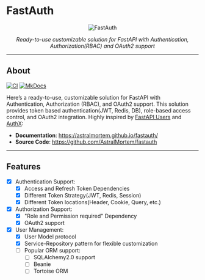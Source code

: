 # FastAuth
<p align="center">
  <img src="https://raw.githubusercontent.com/AstralMortem/fastauth/master/logo.png?sanitize=true" alt="FastAuth">
</p>

<p align="center">
    <em>Ready-to-use customizable solution for FastAPI with Authentication, Authorization(RBAC) and OAuth2 support</em>
</p>

---
## About

[![CI](https://github.com/AstralMortem/fastauth/actions/workflows/ci.yaml/badge.svg)](https://github.com/AstralMortem/fastauth/actions/workflows/ci.yaml)
[![MkDocs](https://github.com/AstralMortem/fastauth/actions/workflows/docs.yaml/badge.svg)](https://github.com/AstralMortem/fastauth/actions/workflows/docs.yaml)


Here’s a ready-to-use, customizable solution for FastAPI with Authentication, Authorization (RBAC), and OAuth2 support. 
This solution provides token based authentication(JWT, Redis, DB), role-based access control, and OAuth2 integration.
Highly inspired by [FastAPI Users](https://github.com/fastapi-users/fastapi-users) and [AuthX](https://github.com/yezz123/authx/tree/main):

* **Documentation**: <https://astralmortem.github.io/fastauth/>
* **Source Code**: <https://github.com/AstralMortem/fastauth>
---

## Features

* [x] Authentication Support:
    * [x] Access and Refresh Token Dependencies
    * [x] Different Token Strategy(JWT, Redis, Session)
    * [x] Different Token locations(Header, Cookie, Query, etc.)
* [x] Authorization Support:
    * [x] "Role and Permission required" Dependency
    * [x] OAuth2 support
* [x] User Management:
    * [x] User Model protocol
    * [x] Service-Repository pattern for flexible customization
    * [ ] Popular ORM support:
        * [ ] SQLAlchemy2.0 support
        * [ ] Beanie
        * [ ] Tortoise ORM
